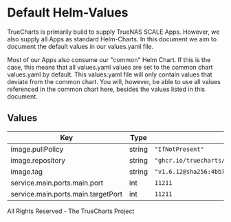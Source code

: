 # Default Helm-Values

TrueCharts is primarily build to supply TrueNAS SCALE Apps.
However, we also supply all Apps as standard Helm-Charts. In this document we aim to document the default values in our values.yaml file.

Most of our Apps also consume our "common" Helm Chart.
If this is the case, this means that all values.yaml values are set to the common chart values.yaml by default. This values.yaml file will only contain values that deviate from the common chart.
You will, however, be able to use all values referenced in the common chart here, besides the values listed in this document.

## Values

| Key | Type | Default | Description |
|-----|------|---------|-------------|
| image.pullPolicy | string | `"IfNotPresent"` |  |
| image.repository | string | `"ghcr.io/truecharts/memcached"` |  |
| image.tag | string | `"v1.6.12@sha256:4bb7e6c427149148fbcd496366700aa348e6a1078f83534de2f897b8790a357a"` |  |
| service.main.ports.main.port | int | `11211` |  |
| service.main.ports.main.targetPort | int | `11211` |  |

All Rights Reserved - The TrueCharts Project
